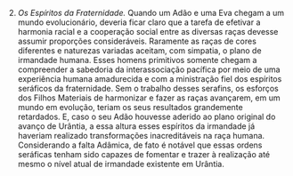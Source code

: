 ﻿2. *Os Espíritos da Fraternidade.* Quando um Adão e uma Eva chegam a um mundo evolucionário, deveria ficar claro que a tarefa de efetivar a harmonia racial e a cooperação social entre as diversas raças devesse assumir proporções consideráveis. Raramente as raças de cores diferentes e naturezas variadas aceitam, com simpatia, o plano de irmandade humana. Esses homens primitivos somente chegam a compreender a sabedoria da interassociação pacífica por meio de uma experiência humana amadurecida e com a ministração fiel dos espíritos seráficos da fraternidade. Sem o trabalho desses serafins, os esforços dos Filhos Materiais de harmonizar e fazer as raças avançarem, em um mundo em evolução, teriam os seus resultados grandemente retardados. E, caso o seu Adão houvesse aderido ao plano original do avanço de Urântia, a essa altura esses espíritos da irmandade já haveriam realizado transformações inacreditáveis na raça humana. Considerando a falta Adâmica, de fato é notável que essas ordens seráficas tenham sido capazes de fomentar e trazer à realização até mesmo o nível atual de irmandade existente em Urântia.